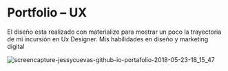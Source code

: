 # Portfolio – UX

El diseño esta realizado con materialize para mostrar un poco la trayectoria de mi incursión en Ux Designer.
Mis habilidades en diseño y marketing digital

![screencapture-jessycuevas-github-io-portafolio-2018-05-23-18_15_47](https://user-images.githubusercontent.com/32941215/40456174-95bdd2fe-5eb5-11e8-8b49-2e949f4c5b35.png)
